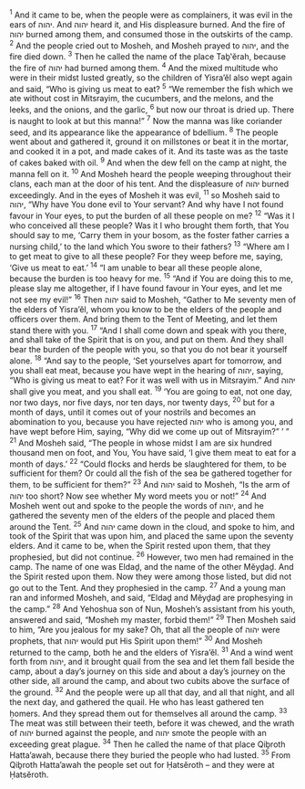 <sup>1</sup> And it came to be, when the people were as complainers, it was evil in the ears of יהוה. And יהוה heard it, and His displeasure burned. And the fire of יהוה burned among them, and consumed those in the outskirts of the camp.
<sup>2</sup> And the people cried out to Mosheh, and Mosheh prayed to יהוה, and the fire died down.
<sup>3</sup> Then he called the name of the place Taḇ‛ĕrah, because the fire of יהוה had burned among them.
<sup>4</sup> And the mixed multitude who were in their midst lusted greatly, so the children of Yisra’ĕl also wept again and said, “Who is giving us meat to eat?
<sup>5</sup> “We remember the fish which we ate without cost in Mitsrayim, the cucumbers, and the melons, and the leeks, and the onions, and the garlic,
<sup>6</sup> but now our throat is dried up. There is naught to look at but this manna!”
<sup>7</sup> Now the manna was like coriander seed, and its appearance like the appearance of bdellium.
<sup>8</sup> The people went about and gathered it, ground it on millstones or beat it in the mortar, and cooked it in a pot, and made cakes of it. And its taste was as the taste of cakes baked with oil.
<sup>9</sup> And when the dew fell on the camp at night, the manna fell on it.
<sup>10</sup> And Mosheh heard the people weeping throughout their clans, each man at the door of his tent. And the displeasure of יהוה burned exceedingly. And in the eyes of Mosheh it was evil,
<sup>11</sup> so Mosheh said to יהוה, “Why have You done evil to Your servant? And why have I not found favour in Your eyes, to put the burden of all these people on me?
<sup>12</sup> “Was it I who conceived all these people? Was it I who brought them forth, that You should say to me, ‘Carry them in your bosom, as the foster father carries a nursing child,’ to the land which You swore to their fathers?
<sup>13</sup> “Where am I to get meat to give to all these people? For they weep before me, saying, ‘Give us meat to eat.’
<sup>14</sup> “I am unable to bear all these people alone, because the burden is too heavy for me.
<sup>15</sup> “And if You are doing this to me, please slay me altogether, if I have found favour in Your eyes, and let me not see my evil!”
<sup>16</sup> Then יהוה said to Mosheh, “Gather to Me seventy men of the elders of Yisra’ĕl, whom you know to be the elders of the people and officers over them. And bring them to the Tent of Meeting, and let them stand there with you.
<sup>17</sup> “And I shall come down and speak with you there, and shall take of the Spirit that is on you, and put on them. And they shall bear the burden of the people with you, so that you do not bear it yourself alone.
<sup>18</sup> “And say to the people, ‘Set yourselves apart for tomorrow, and you shall eat meat, because you have wept in the hearing of יהוה, saying, “Who is giving us meat to eat? For it was well with us in Mitsrayim.” And יהוה shall give you meat, and you shall eat.
<sup>19</sup> ‘You are going to eat, not one day, nor two days, nor five days, nor ten days, nor twenty days,
<sup>20</sup> but for a month of days, until it comes out of your nostrils and becomes an abomination to you, because you have rejected יהוה who is among you, and have wept before Him, saying, “Why did we come up out of Mitsrayim?” ’ ”
<sup>21</sup> And Mosheh said, “The people in whose midst I am are six hundred thousand men on foot, and You, You have said, ‘I give them meat to eat for a month of days.’
<sup>22</sup> “Could flocks and herds be slaughtered for them, to be sufficient for them? Or could all the fish of the sea be gathered together for them, to be sufficient for them?”
<sup>23</sup> And יהוה said to Mosheh, “Is the arm of יהוה too short? Now see whether My word meets you or not!”
<sup>24</sup> And Mosheh went out and spoke to the people the words of יהוה, and he gathered the seventy men of the elders of the people and placed them around the Tent.
<sup>25</sup> And יהוה came down in the cloud, and spoke to him, and took of the Spirit that was upon him, and placed the same upon the seventy elders. And it came to be, when the Spirit rested upon them, that they prophesied, but did not continue.
<sup>26</sup> However, two men had remained in the camp. The name of one was Eldaḏ, and the name of the other Mĕyḏaḏ. And the Spirit rested upon them. Now they were among those listed, but did not go out to the Tent. And they prophesied in the camp.
<sup>27</sup> And a young man ran and informed Mosheh, and said, “Eldaḏ and Mĕyḏaḏ are prophesying in the camp.”
<sup>28</sup> And Yehoshua son of Nun, Mosheh’s assistant from his youth, answered and said, “Mosheh my master, forbid them!”
<sup>29</sup> Then Mosheh said to him, “Are you jealous for my sake? Oh, that all the people of יהוה were prophets, that יהוה would put His Spirit upon them!”
<sup>30</sup> And Mosheh returned to the camp, both he and the elders of Yisra’ĕl.
<sup>31</sup> And a wind went forth from יהוה, and it brought quail from the sea and let them fall beside the camp, about a day’s journey on this side and about a day’s journey on the other side, all around the camp, and about two cubits above the surface of the ground.
<sup>32</sup> And the people were up all that day, and all that night, and all the next day, and gathered the quail. He who has least gathered ten ḥomers. And they spread them out for themselves all around the camp.
<sup>33</sup> The meat was still between their teeth, before it was chewed, and the wrath of יהוה burned against the people, and יהוה smote the people with an exceeding great plague.
<sup>34</sup> Then he called the name of that place Qiḇroth Hatta’awah, because there they buried the people who had lusted.
<sup>35</sup> From Qiḇroth Hatta’awah the people set out for Ḥatsĕroth – and they were at Ḥatsĕroth.
